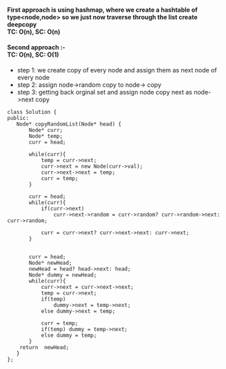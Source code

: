#### First approach is using hashmap, where we create a hashtable of type<node,node> so we just now traverse through the list create deepcopy<br> TC: O(n), SC: O(n)
 
#### Second approach :- <br> TC: O(n), SC: O(1) 
  - step 1: we create copy of every node and assign them as next node of every node
  - step 2: assign node->random copy to node-> copy
  - step 3: getting back orginal set and assign node copy next as node->next copy
  
  
 ```
 class Solution {
public:
    Node* copyRandomList(Node* head) {
        Node* curr;
        Node* temp;
        curr = head;
        
        while(curr){
            temp = curr->next;
            curr->next = new Node(curr->val);
            curr->next->next = temp;
            curr = temp;
        }
  
        curr = head;
        while(curr){
            if(curr->next)
                curr->next->random = curr->random? curr->random->next: curr->random;
            
            curr = curr->next? curr->next->next: curr->next;
        }
        
    
        curr = head;
        Node* newHead;
        newHead = head? head->next: head;
        Node* dummy = newHead;
        while(curr){
            curr->next = curr->next->next;
            temp = curr->next;
            if(temp)
                dummy->next = temp->next;
            else dummy->next = temp;
            
            curr = temp;
            if(temp) dummy = temp->next;
            else dummy = temp;
        }
     return  newHead;
    }
};

 ```
  
